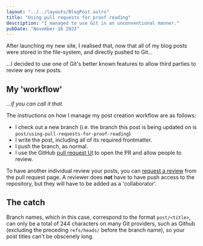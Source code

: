 ```yaml
---
layout: "../../layouts/BlogPost.astro"
title: "Using pull requests for proof reading"
description: "I managed to use Git in an unconventional manner."
pubDate: "November 16 2022"
---
```


After launching my new site, I realised that, now that all of my blog posts were stored in the file-system, and directly pushed to Git...

...I decided to use one of Git's better known features to allow third parties to review any new posts.

## My 'workflow'
*...if you can call it that.*

The instructions on how I manage my post creation workflow are as follows:
- I check out a new branch (i.e. the branch this post is being updated on is `post/using-pull-requests-for-proof-reading`)
- I write the post, including all of its required frontmatter.
- I push the branch, as normal.
- I use the GitHub [pull request UI](https://docs.github.com/en/pull-requests/collaborating-with-pull-requests/proposing-changes-to-your-work-with-pull-requests/about-pull-requests) to open the PR and allow people to review.

To have another individual review your posts, you can [request a review](https://docs.github.com/en/pull-requests/collaborating-with-pull-requests/proposing-changes-to-your-work-with-pull-requests/requesting-a-pull-request-review) from the pull request page. A reviewer does **not** have to have push access to the repository, but they will have to be added as a 'collaborator'.

## The catch
Branch names, which in this case, correspond to the format `post/<title>`, can only be a total of 244 characters on many Git providers, such as Github (excluding the preceding `refs/heads/` before the branch name), so your post titles can't be obscenely long. 